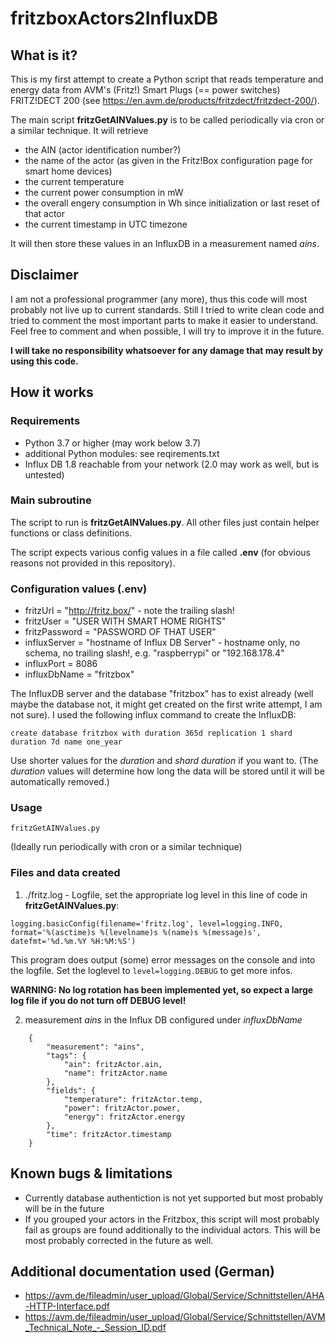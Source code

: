 # fritzboxActors2InfluxDB

## What is it?

This is my first attempt to create a Python script that reads temperature and energy data from AVM's (Fritz!) Smart Plugs (== power switches) FRITZ!DECT 200 (see https://en.avm.de/products/fritzdect/fritzdect-200/).

The main script **fritzGetAINValues.py** is to be called periodically via cron or a similar technique. It will retrieve 
* the AIN (actor identification number?)
* the name of the actor (as given in the Fritz!Box configuration page for smart home devices)
* the current temperature
* the current power consumption in mW
* the overall engery consumption in Wh since initialization or last reset of that actor
* the current timestamp in UTC timezone

It will then store these values in an InfluxDB in a measurement named _ains_.

## Disclaimer

I am not a professional programmer (any more), thus this code will most probably not live up to current standards. Still I tried to write clean code and tried to comment the most important parts to make it easier to understand. Feel free to comment and when possible, I will try to improve it in the future.

**I will take no responsibility whatsoever for any damage that may result by using this code.**

## How it works

### Requirements

* Python 3.7 or higher (may work below 3.7)
* additional Python modules: see reqirements.txt
* Influx DB 1.8 reachable from your network (2.0 may work as well, but is untested)

### Main subroutine

The script to run is **fritzGetAINValues.py**. All other files just contain helper functions or class definitions.

The script expects various config values in a file called **.env** (for obvious reasons not provided in this repository).

### Configuration values (.env)

* fritzUrl = "http://fritz.box/" - note the trailing slash!
* fritzUser = "USER WITH SMART HOME RIGHTS"
* fritzPassword = "PASSWORD OF THAT USER"
* influxServer = "hostname of Influx DB Server" - hostname only, no schema, no trailing slash!, e.g. "raspberrypi" or "192.168.178.4"
* influxPort = 8086
* influxDbName = "fritzbox"

The InfluxDB server and the database "fritzbox" has to exist already (well maybe the database not, it might get created on the first write attempt, I am not sure). I used the following influx command to create the InfluxDB:

`create database fritzbox with duration 365d replication 1 shard duration 7d name one_year`

Use shorter values for the _duration_ and _shard duration_ if you want to. (The _duration_ values will determine how long the data will be stored until it will be automatically removed.)

### Usage

`fritzGetAINValues.py`

(Ideally run periodically with cron or a similar technique)

### Files and data created

1. ./fritz.log - Logfile, set the appropriate log level in this line of code in **fritzGetAINValues.py**:

`logging.basicConfig(filename='fritz.log', level=logging.INFO, format='%(asctime)s %(levelname)s %(name)s %(message)s', datefmt='%d.%m.%Y %H:%M:%S')`

This program does output (some) error messages on the console and into the logfile. Set the loglevel to `level=logging.DEBUG` to get more infos.

**WARNING: No log rotation has been implemented yet, so expect a large log file if you do not turn off DEBUG level!**

2. measurement _ains_ in the Influx DB configured under _influxDbName_

```
    {
        "measurement": "ains",
        "tags": {
            "ain": fritzActor.ain,
            "name": fritzActor.name
        },
        "fields": {
            "temperature": fritzActor.temp,
            "power": fritzActor.power,
            "energy": fritzActor.energy
        },
        "time": fritzActor.timestamp
    }
```

## Known bugs & limitations

* Currently database authentiction is not yet supported but most probably will be in the future
* If you grouped your actors in the Fritzbox, this script will most probably fail as groups are found additionally to the individual actors. This will be most probably corrected in the future as well.

## Additional documentation used (German)

* https://avm.de/fileadmin/user_upload/Global/Service/Schnittstellen/AHA-HTTP-Interface.pdf
* https://avm.de/fileadmin/user_upload/Global/Service/Schnittstellen/AVM_Technical_Note_-_Session_ID.pdf